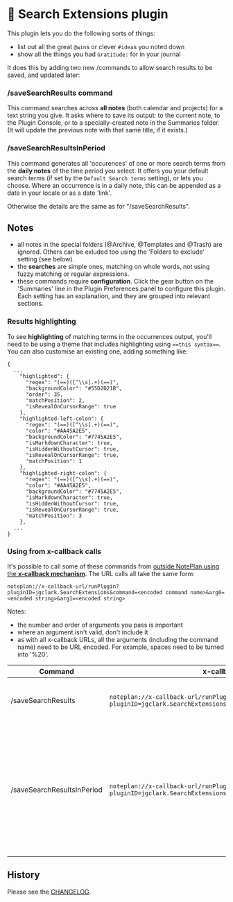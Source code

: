 # 🔎 Search Extensions plugin

This plugin lets you do the following sorts of things:
- list out all the great `@win`s or clever `#idea`s you noted down
- show all the things you had `Gratitude:` for in your journal

It does this by adding two new /commands to allow search results to be saved, and updated later:

### /saveSearchResults command
This command searches across **all notes** (both calendar and projects) for a text string you give. It asks where to save its output: to the current note, to the Plugin Console, or to a specially-created note in the Summaries folder.  (It will update the previous note with that same title, if it exists.)

### /saveSearchResultsInPeriod
This command generates all 'occurences' of one or more search terms from the **daily notes** of the time period you select. It offers you your default search terms (if set by the `Default Search terms` setting), or lets you choose. Where an occurrence is in a daily note, this can be appended as a date in your locale or as a date 'link'. 

Otherwise the details are the same as for "/saveSearchResults".

## Notes
- all notes in the special folders (@Archive, @Templates and @Trash) are ignored.  Others can be exluded too using the 'Folders to exclude' setting (see below).
- the **searches** are simple ones, matching on whole words, not using fuzzy matching or regular expressions.
- these commands require **configuration**. Click the gear button on the 'Summaries' line in the Plugin Preferences panel to configure this plugin. Each setting has an explanation, and they are grouped into relevant sections.

### Results highlighting
To see **highlighting** of matching terms in the occurrences output, you'll need to be using a theme that includes highlighting using `==this syntax==`. You can also customise an existing one, adding something like:

```jsonc
{
  ...
    "highlighted": {
      "regex": "(==)([^\\s].+)(==)",
      "backgroundColor": "#55D2D21B",
      "order": 35,
      "matchPosition": 2,
      "isRevealOnCursorRange": true
    },
    "highlighted-left-colon": {
      "regex": "(==)([^\\s].+)(==)",
      "color": "#AA45A2E5",
      "backgroundColor": "#7745A2E5",
      "isMarkdownCharacter": true,
      "isHiddenWithoutCursor": true,
      "isRevealOnCursorRange": true,
      "matchPosition": 1
    },
    "highlighted-right-colon": {
      "regex": "(==)([^\\s].+)(==)",
      "color": "#AA45A2E5",
      "backgroundColor": "#7745A2E5",
      "isMarkdownCharacter": true,
      "isHiddenWithoutCursor": true,
      "isRevealOnCursorRange": true,
      "matchPosition": 3
    },
  ...
}
```

### Using from x-callback calls
It's possible to call some of these commands from [outside NotePlan using the **x-callback mechanism**](https://help.noteplan.co/article/49-x-callback-url-scheme#runplugin). The URL calls all take the same form:
```
noteplan://x-callback-url/runPlugin?pluginID=jgclark.SearchExtensions&command=<encoded command name>&arg0=<encoded string>&arg1=<encoded string>
```
Notes:
- the number and order of arguments you pass is important
- where an argument isn't valid, don't include it
- as with all x-callback URLs, all the arguments (including the command name) need to be URL encoded. For example, spaces need to be turned into '%20'.

| Command | x-callback start | arg0 | arg1 |
|-----|-------------|-----|-----|
| /saveSearchResults | `noteplan://x-callback-url/runPlugin?pluginID=jgclark.SearchExtensions&command=saveSearchResults&` | search term(s) (separated by commas) |   |
| /saveSearchResultsInPeriod | `noteplan://x-callback-url/runPlugin?pluginID=jgclark.SearchExtensions&command=saveSearchResultsInPeriod&` | search term(s) (separated by commas) | optional number of days to search over (from before today). If not given then defaults to 3 months. |

## History
Please see the [CHANGELOG](CHANGELOG.md).
